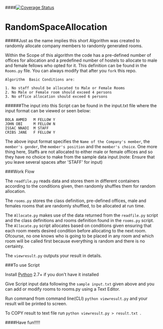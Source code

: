 ####[![Coverage Status](https://coveralls.io/repos/andela-sjames/RandomSpaceAllocation/badge.svg?branch=master&service=github)](https://coveralls.io/github/andela-sjames/RandomSpaceAllocation?branch=master)

# RandomSpaceAllocation

#####Just as the name implies this short Algorithm was created to randomly allocate company members to randomly generated rooms.

Within the Scope of this algorithm the code has a pre-defined number of offices for allocation and a predefined number of hostels to allocate to male and female fellows who opted for it. This definition can be found in the `Rooms.py` file. You can always modify that after you `fork` this repo.

```
Algorithm  Basic Conditions are:

1. No staff should be allocated to Male or Female Rooms
2. No Male or Female room should exceed 4 persons
3. No office allocation should exceed 6 persons

```

######The input into this Script can be found in the input.txt file where the input format can be viewed or seen below:

```
BOLA AHMED   M FELLOW Y
JOHN OBI     M FELLOW N
ISSAC NNADI  M STAFF   
CRIBS JANE   F FELLOW Y
```

The above input format specifies the `Name of the Company's member`, the `member's gender`, the `member's position` and the `member's choice`. One more thing here, Staffs are not allocated to either male or female offices and so they have no choice to make from the sample data input.(note: Ensure that you leave several spaces after 'STAFF' for input)

###Work Flow

The `readfile.py` reads data and stores them  in different containers according to the conditions given, then randomly shuffles them for random allocation.

The `rooms.py` stores the class definition, pre-defined offices, male and females rooms that are randomly shuffled, to be allocated at run time.

The `Allocate.py` makes use of the data returned from the `readfile.py` script and the class definitions and rooms definition found in the `rooms.py` script. The `Allocate.py` script allocates based on conditions given ensuring that each room meets desired condition before allocating to the next room. Ofcourse, no one knows who is going to be placed in any room and which room will be called first because everything is random and there is no certainty. 

The `viewresult.py` outputs your result in details.

###To use Script 

Install [Python](https://www.python.org/) 2.7+ if you don't have it installed 

Give Script input data following the ```sample input.txt``` given above and you can add or modify rooms to rooms.py using a Text Editor.

Run command from command line(CLI) `python viewresult.py` and your result will be printed to screen. 

To COPY result to text file run `python viewresult.py > result.txt `. 

####Have fun!!!!!




